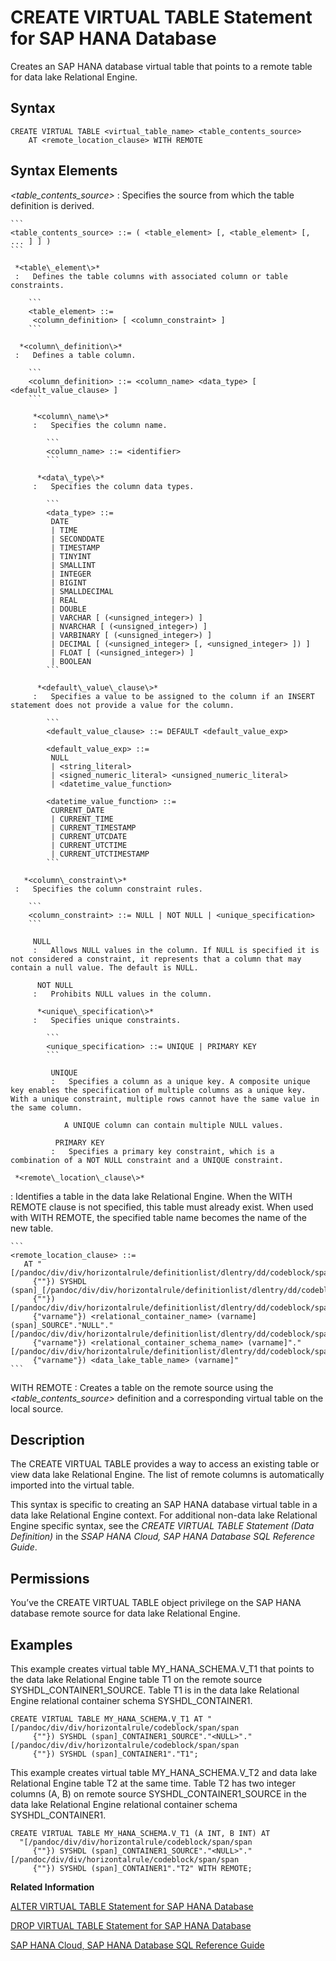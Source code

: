 <!-- loioe60ebf8ef9834860ae9e80785499853f -->

# CREATE VIRTUAL TABLE Statement for SAP HANA Database

Creates an SAP HANA database virtual table that points to a remote table for data lake Relational Engine.



## Syntax

```
CREATE VIRTUAL TABLE <virtual_table_name> <table_contents_source> 
    AT <remote_location_clause> WITH REMOTE 
```



<a name="loioe60ebf8ef9834860ae9e80785499853f__section_a5g_r4b_snb"/>

## Syntax Elements

 *<table\_contents\_source\>*
 :   Specifies the source from which the table definition is derived.

    ```
    <table_contents_source> ::= ( <table_element> [, <table_element> [, ... ] ] )
    ```

     *<table\_element\>*
     :   Defines the table columns with associated column or table constraints.

        ```
        <table_element> ::=
         <column_definition> [ <column_constraint> ]
        ```

      *<column\_definition\>*
     :   Defines a table column.

        ```
        <column_definition> ::= <column_name> <data_type> [ <default_value_clause> ]
        ```

         *<column\_name\>*
         :   Specifies the column name.

            ```
            <column_name> ::= <identifier>
            ```

          *<data\_type\>*
         :   Specifies the column data types.

            ```
            <data_type> ::=
             DATE 
             | TIME 
             | SECONDDATE 
             | TIMESTAMP 
             | TINYINT 
             | SMALLINT 
             | INTEGER 
             | BIGINT 
             | SMALLDECIMAL 
             | REAL 
             | DOUBLE  
             | VARCHAR [ (<unsigned_integer>) ]
             | NVARCHAR [ (<unsigned_integer>) ] 
             | VARBINARY [ (<unsigned_integer>) ] 
             | DECIMAL [ (<unsigned_integer> [, <unsigned_integer> ]) ] 
             | FLOAT [ (<unsigned_integer>) ] 
             | BOOLEAN
            ```

          *<default\_value\_clause\>*
         :   Specifies a value to be assigned to the column if an INSERT statement does not provide a value for the column.

            ```
            <default_value_clause> ::= DEFAULT <default_value_exp>
            
            <default_value_exp> ::= 
             NULL 
             | <string_literal>
             | <signed_numeric_literal> <unsigned_numeric_literal> 
             | <datetime_value_function>
            
            <datetime_value_function> ::= 
             CURRENT_DATE 
             | CURRENT_TIME 
             | CURRENT_TIMESTAMP 
             | CURRENT_UTCDATE 
             | CURRENT_UTCTIME 
             | CURRENT_UTCTIMESTAMP
            ```

       *<column\_constraint\>*
     :   Specifies the column constraint rules.

        ```
        <column_constraint> ::= NULL | NOT NULL | <unique_specification>
        ```

         NULL
         :   Allows NULL values in the column. If NULL is specified it is not considered a constraint, it represents that a column that may contain a null value. The default is NULL.

          NOT NULL
         :   Prohibits NULL values in the column.

          *<unique\_specification\>*
         :   Specifies unique constraints.

            ```
            <unique_specification> ::= UNIQUE | PRIMARY KEY
            ```

             UNIQUE
             :   Specifies a column as a unique key. A composite unique key enables the specification of multiple columns as a unique key. With a unique constraint, multiple rows cannot have the same value in the same column.

                A UNIQUE column can contain multiple NULL values.

              PRIMARY KEY
             :   Specifies a primary key constraint, which is a combination of a NOT NULL constraint and a UNIQUE constraint.

     *<remote\_location\_clause\>*
 :   Identifies a table in the data lake Relational Engine. When the WITH REMOTE clause is not specified, this table must already exist. When used with WITH REMOTE, the specified table name becomes the name of the new table.

    ```
    <remote_location_clause> ::= 
       AT "[/pandoc/div/div/horizontalrule/definitionlist/dlentry/dd/codeblock/span/span
         {""}) SYSHDL (span]_[/pandoc/div/div/horizontalrule/definitionlist/dlentry/dd/codeblock/span/span
         {""}) [/pandoc/div/div/horizontalrule/definitionlist/dlentry/dd/codeblock/span/span/varname
         {"varname"}) <relational_container_name> (varname] (span]_SOURCE"."NULL"."[/pandoc/div/div/horizontalrule/definitionlist/dlentry/dd/codeblock/span/varname
         {"varname"}) <relational_container_schema_name> (varname]"."[/pandoc/div/div/horizontalrule/definitionlist/dlentry/dd/codeblock/span/varname
         {"varname"}) <data_lake_table_name> (varname]"
    ```

  WITH REMOTE
 :   Creates a table on the remote source using the *<table\_contents\_source\>* definition and a corresponding virtual table on the local source.

 

## Description

The CREATE VIRTUAL TABLE provides a way to access an existing table or view data lake Relational Engine. The list of remote columns is automatically imported into the virtual table.

This syntax is specific to creating an SAP HANA database virtual table in a data lake Relational Engine context. For additional non-data lake Relational Engine specific syntax, see the *CREATE VIRTUAL TABLE Statement \(Data Definition\)* in the *SSAP HANA Cloud, SAP HANA Database SQL Reference Guide*.



<a name="loioe60ebf8ef9834860ae9e80785499853f__section_opr_ddt_5cb"/>

## Permissions

You’ve the CREATE VIRTUAL TABLE object privilege on the SAP HANA database remote source for data lake Relational Engine.



## Examples

This example creates virtual table MY\_HANA\_SCHEMA.V\_T1 that points to the data lake Relational Engine table T1 on the remote source SYSHDL\_CONTAINER1\_SOURCE. Table T1 is in the data lake Relational Engine relational container schema SYSHDL\_CONTAINER1.

```
CREATE VIRTUAL TABLE MY_HANA_SCHEMA.V_T1 AT "[/pandoc/div/div/horizontalrule/codeblock/span/span
     {""}) SYSHDL (span]_CONTAINER1_SOURCE"."<NULL>"."[/pandoc/div/div/horizontalrule/codeblock/span/span
     {""}) SYSHDL (span]_CONTAINER1"."T1";
```

This example creates virtual table MY\_HANA\_SCHEMA.V\_T2 and data lake Relational Engine table T2 at the same time. Table T2 has two integer columns \(A, B\) on remote source SYSHDL\_CONTAINER1\_SOURCE in the data lake Relational Engine relational container schema SYSHDL\_CONTAINER1.

```
CREATE VIRTUAL TABLE MY_HANA_SCHEMA.V_T1 (A INT, B INT) AT 
  "[/pandoc/div/div/horizontalrule/codeblock/span/span
     {""}) SYSHDL (span]_CONTAINER1_SOURCE"."<NULL>"."[/pandoc/div/div/horizontalrule/codeblock/span/span
     {""}) SYSHDL (span]_CONTAINER1"."T2" WITH REMOTE;
```

**Related Information**  


[ALTER VIRTUAL TABLE Statement for SAP HANA Database](alter-virtual-table-statement-for-sap-hana-database-65ead35.md "Refresh the metadata of an SAP HANA database virtual table that points to a data lake Relational Engine table.")

[DROP VIRTUAL TABLE Statement for SAP HANA Database](drop-virtual-table-statement-for-sap-hana-database-6a7fe7e.md "Removes an SAP HANA database virtual table that points to a data lake Relational Engine table from theSAP HANA database.")

[SAP HANA Cloud, SAP HANA Database SQL Reference Guide](https://help.sap.com/viewer/c1d3f60099654ecfb3fe36ac93c121bb/cloud/en-US)

